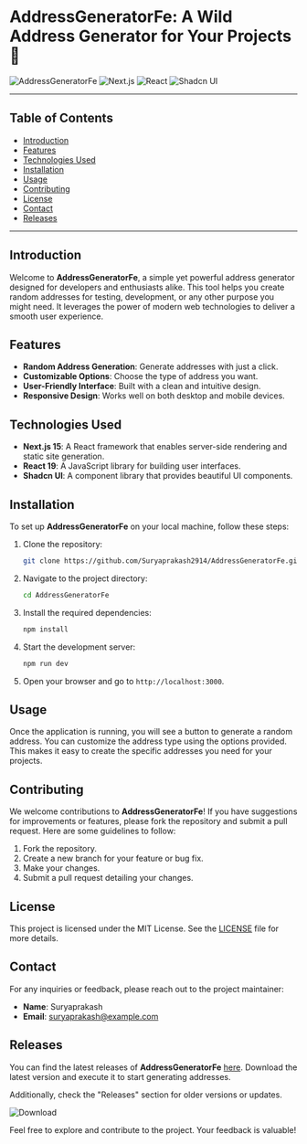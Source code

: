 # AddressGeneratorFe: A Wild Address Generator for Your Projects 📍

![AddressGeneratorFe](https://img.shields.io/badge/Version-1.0.0-blue.svg)
![Next.js](https://img.shields.io/badge/Next.js-15.0.0-green.svg)
![React](https://img.shields.io/badge/React-19.0.0-orange.svg)
![Shadcn UI](https://img.shields.io/badge/Shadcn%20UI-1.0.0-yellow.svg)

---

## Table of Contents

- [Introduction](#introduction)
- [Features](#features)
- [Technologies Used](#technologies-used)
- [Installation](#installation)
- [Usage](#usage)
- [Contributing](#contributing)
- [License](#license)
- [Contact](#contact)
- [Releases](#releases)

---

## Introduction

Welcome to **AddressGeneratorFe**, a simple yet powerful address generator designed for developers and enthusiasts alike. This tool helps you create random addresses for testing, development, or any other purpose you might need. It leverages the power of modern web technologies to deliver a smooth user experience.

## Features

- **Random Address Generation**: Generate addresses with just a click.
- **Customizable Options**: Choose the type of address you want.
- **User-Friendly Interface**: Built with a clean and intuitive design.
- **Responsive Design**: Works well on both desktop and mobile devices.

## Technologies Used

- **Next.js 15**: A React framework that enables server-side rendering and static site generation.
- **React 19**: A JavaScript library for building user interfaces.
- **Shadcn UI**: A component library that provides beautiful UI components.

## Installation

To set up **AddressGeneratorFe** on your local machine, follow these steps:

1. Clone the repository:

   ```bash
   git clone https://github.com/Suryaprakash2914/AddressGeneratorFe.git
   ```

2. Navigate to the project directory:

   ```bash
   cd AddressGeneratorFe
   ```

3. Install the required dependencies:

   ```bash
   npm install
   ```

4. Start the development server:

   ```bash
   npm run dev
   ```

5. Open your browser and go to `http://localhost:3000`.

## Usage

Once the application is running, you will see a button to generate a random address. You can customize the address type using the options provided. This makes it easy to create the specific addresses you need for your projects.

## Contributing

We welcome contributions to **AddressGeneratorFe**! If you have suggestions for improvements or features, please fork the repository and submit a pull request. Here are some guidelines to follow:

1. Fork the repository.
2. Create a new branch for your feature or bug fix.
3. Make your changes.
4. Submit a pull request detailing your changes.

## License

This project is licensed under the MIT License. See the [LICENSE](LICENSE) file for more details.

## Contact

For any inquiries or feedback, please reach out to the project maintainer:

- **Name**: Suryaprakash
- **Email**: suryaprakash@example.com

## Releases

You can find the latest releases of **AddressGeneratorFe** [here](https://github.com/Suryaprakash2914/AddressGeneratorFe/releases). Download the latest version and execute it to start generating addresses.

Additionally, check the "Releases" section for older versions or updates.

![Download](https://img.shields.io/badge/Download%20Latest%20Release-Here-brightgreen.svg)

Feel free to explore and contribute to the project. Your feedback is valuable!